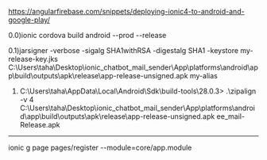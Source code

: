 <!-- to build signed apk -->
https://angularfirebase.com/snippets/deploying-ionic4-to-android-and-google-play/

0.0)ionic cordova build android --prod --release

0.1)jarsigner -verbose -sigalg SHA1withRSA -digestalg SHA1 -keystore my-release-key.jks C:\Users\taha\Desktop\ionic_chatbot_mail_sender\App\platforms\android\app\build\outputs\apk\release\app-release-unsigned.apk my-alias

1) C:\Users\taha\AppData\Local\Android\Sdk\build-tools\28.0.3> .\zipalign -v 4 C:\Users\taha\Desktop\ionic_chatbot_mail_sender\App\platforms\android\app\build\outputs\apk\release\app-release-unsigned.apk ee_mail-Release.apk


----------------------------------------------------------
ionic g page pages/register --module=core/app.module
